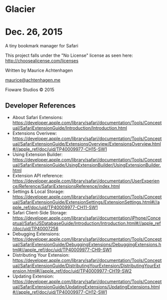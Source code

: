 # Glacier
# Dec. 26, 2015
A tiny bookmark manager for Safari

This project falls under the "No License" license as seen here: http://choosealicense.com/licenses

Written by Maurice Achtenhagen

maurice@achtenhagen.me

Fioware Studios © 2015 

Developer References
--------------------
- About Safari Extensions:     https://developer.apple.com/library/safari/documentation/Tools/Conceptual/SafariExtensionGuide/Introduction/Introduction.html
- Extensions Overivew:         https://developer.apple.com/library/safari/documentation/Tools/Conceptual/SafariExtensionGuide/ExtensionsOverview/ExtensionsOverview.html#//apple_ref/doc/uid/TP40009977-CH15-SW1
- Using Extension Builder:     https://developer.apple.com/library/safari/documentation/Tools/Conceptual/SafariExtensionGuide/UsingExtensionBuilder/UsingExtensionBuilder.html
- Extension API reference:     https://developer.apple.com/library/safari/documentation/UserExperience/Reference/SafariExtensionsReference/index.html
- Settings & Local Storage:    https://developer.apple.com/library/safari/documentation/Tools/Conceptual/SafariExtensionGuide/ExtensionSettings/ExtensionSettings.html#//apple_ref/doc/uid/TP40009977-CH11-SW1
- Safari Client-Side Storage:  https://developer.apple.com/library/safari/documentation/iPhone/Conceptual/SafariJSDatabaseGuide/Introduction/Introduction.html#//apple_ref/doc/uid/TP40007256
- Debugging Extensions:        https://developer.apple.com/library/safari/documentation/Tools/Conceptual/SafariExtensionGuide/DebuggingExtensions/DebuggingExtensions.html#//apple_ref/doc/uid/TP40009977-CH9-SW1
- Distributing Your Extension: https://developer.apple.com/library/safari/documentation/Tools/Conceptual/SafariExtensionGuide/DistributingYourExtension/DistributingYourExtension.html#//apple_ref/doc/uid/TP40009977-CH19-SW2
- Updating Extension:          https://developer.apple.com/library/safari/documentation/Tools/Conceptual/SafariExtensionGuide/UpdatingExtensions/UpdatingExtensions.html#//apple_ref/doc/uid/TP40009977-CH12-SW1
